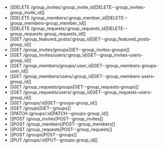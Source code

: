 * [[DELETE /group_invites/:group_invite_id|DELETE--group_invites-group_invite_id]]
* [[DELETE /group_members/:group_member_id|DELETE--group_members-group_member_id]]
* [[DELETE /group_requests/:group_requests_id|DELETE--group_requests-group_requests_id]]
* [[GET /group_featured_posts/:group_id|GET--group_featured_posts-group_id]]
* [[GET /group_invites/groups|GET--group_invites-groups]]
* [[GET /group_invites/users/:group_id|GET--group_invites-users-group_id]]
* [[GET /group_members/groups/:user_id|GET--group_members-groups-user_id]]
* [[GET /group_members/users/:group_id|GET--group_members-users-group_id]]
* [[GET /group_requests/groups|GET--group_requests-groups]]
* [[GET /group_requests/users/:group_id|GET--group_requests-users-group_id]]
* [[GET /groups/:id|GET--groups-group_id]]
* [[GET /groups|GET--groups]]
* [[PATCH /groups/:id|PATCH--groups-group_id]]
* [[POST /group_invites|POST--group_invites]]
* [[POST /group_members|POST--group_members]]
* [[POST /group_requests|POST--group_requests]]
* [[POST /groups|POST--groups]]
* [[PUT /groups/:id|PUT--groups-group_id]]